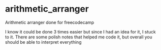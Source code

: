 # arithmetic_arranger
Arithmetic arranger done for freecodecamp

I know it could be done 3 times easier but since I had an idea for it, I stuck to it. 
There are some polish notes that helped me code it, but overall you should be able to interpret everything
